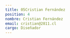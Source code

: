 ```yaml
---
title: 05Cristian Fernández
position: 4
nombre: Cristian Fernández
email: cristian@2811.cl
cargo: Diseñador
---
```


